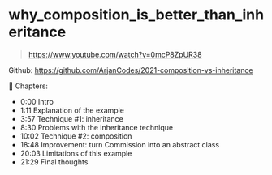 # why_composition_is_better_than_inheritance
> https://www.youtube.com/watch?v=0mcP8ZpUR38

Github: https://github.com/ArjanCodes/2021-composition-vs-inheritance

🔖 Chapters:
- 0:00 Intro
- 1:11 Explanation of the example
- 3:57 Technique #1: inheritance
- 8:30 Problems with the inheritance technique
- 10:02 Technique #2: composition
- 18:48 Improvement: turn Commission into an abstract class
- 20:03 Limitations of this example
- 21:29 Final thoughts
